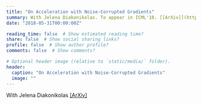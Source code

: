 ```yaml
---
title: "On Acceleration with Noise-Corrupted Gradients"
summary: With Jelena Diakonikolas. To appear in ICML'18. [[ArXiv]](https://arxiv.org/abs/1805.12591)
date: "2018-05-31T00:00:00Z"

reading_time: false  # Show estimated reading time?
share: false  # Show social sharing links?
profile: false  # Show author profile?
comments: false  # Show comments?

# Optional header image (relative to `static/media/` folder).
header:
  caption: "On Acceleration with Noise-Corrupted Gradients"
  image: ""
---
```


With Jelena Diakonikolas [[ArXiv]](https://arxiv.org/abs/1805.12591)